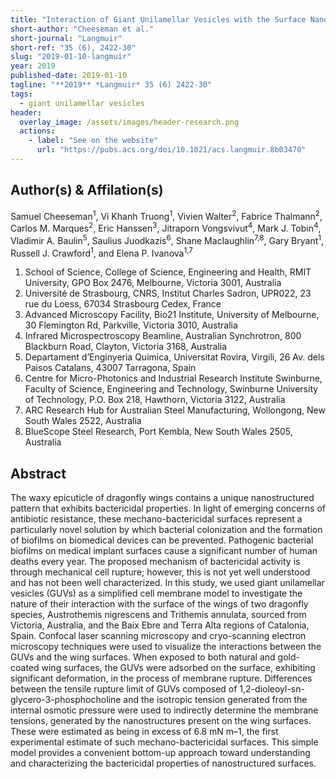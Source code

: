 ```yaml
---
title: "Interaction of Giant Unilamellar Vesicles with the Surface Nanostructures on Dragonfly Wings"
short-author: "Cheeseman et al."
short-journal: "Langmuir"
short-ref: "35 (6), 2422-30"
slug: "2019-01-10-langmuir"
year: 2019
published-date: 2019-01-10
tagline: "**2019** *Langmuir* 35 (6) 2422-30"
tags:
  - giant unilamellar vesicles
header:
  overlay_image: /assets/images/header-research.png
  actions:
    - label: "See on the website"
      url: "https://pubs.acs.org/doi/10.1021/acs.langmuir.8b03470"
---
```


## Author(s) & Affilation(s)

Samuel Cheeseman<sup>1</sup>, Vi Khanh Truong<sup>1</sup>, Vivien Walter<sup>2</sup>, Fabrice Thalmann<sup>2</sup>, Carlos M. Marques<sup>2</sup>, Eric Hanssen<sup>3</sup>, Jitraporn Vongsvivut<sup>4</sup>, Mark J. Tobin<sup>4</sup>, Vladimir A. Baulin<sup>5</sup>, Saulius Juodkazis<sup>6</sup>, Shane Maclaughlin<sup>7,8</sup>, Gary Bryant<sup>1</sup>, Russell J. Crawford<sup>1</sup>, and Elena P. Ivanova<sup>1,7</sup>

1. School of Science, College of Science, Engineering and Health, RMIT University, GPO Box 2476, Melbourne, Victoria 3001, Australia
2. Université de Strasbourg, CNRS, Institut Charles Sadron, UPR022, 23 rue du Loess, 67034 Strasbourg Cedex, France
3. Advanced Microscopy Facility, Bio21 Institute, University of Melbourne, 30 Flemington Rd, Parkville, Victoria 3010, Australia
4. Infrared Microspectroscopy Beamline, Australian Synchrotron, 800 Blackburn Road, Clayton, Victoria 3168, Australia
5. Departament d’Enginyeria Quimica, Universitat Rovira, Virgili, 26 Av. dels Paisos Catalans, 43007 Tarragona, Spain
6. Centre for Micro-Photonics and Industrial Research Institute Swinburne, Faculty of Science, Engineering and Technology, Swinburne University of Technology, P.O. Box 218, Hawthorn, Victoria 3122, Australia
7. ARC Research Hub for Australian Steel Manufacturing, Wollongong, New South Wales 2522, Australia
8. BlueScope Steel Research, Port Kembla, New South Wales 2505, Australia

## Abstract

The waxy epicuticle of dragonfly wings contains a unique nanostructured pattern that exhibits bactericidal properties. In light of emerging concerns of antibiotic resistance, these mechano-bactericidal surfaces represent a particularly novel solution by which bacterial colonization and the formation of biofilms on biomedical devices can be prevented. Pathogenic bacterial biofilms on medical implant surfaces cause a significant number of human deaths every year. The proposed mechanism of bactericidal activity is through mechanical cell rupture; however, this is not yet well understood and has not been well characterized. In this study, we used giant unilamellar vesicles (GUVs) as a simplified cell membrane model to investigate the nature of their interaction with the surface of the wings of two dragonfly species, Austrothemis nigrescens and Trithemis annulata, sourced from Victoria, Australia, and the Baix Ebre and Terra Alta regions of Catalonia, Spain. Confocal laser scanning microscopy and cryo-scanning electron microscopy techniques were used to visualize the interactions between the GUVs and the wing surfaces. When exposed to both natural and gold-coated wing surfaces, the GUVs were adsorbed on the surface, exhibiting significant deformation, in the process of membrane rupture. Differences between the tensile rupture limit of GUVs composed of 1,2-dioleoyl-sn-glycero-3-phosphocholine and the isotropic tension generated from the internal osmotic pressure were used to indirectly determine the membrane tensions, generated by the nanostructures present on the wing surfaces. These were estimated as being in excess of 6.8 mN m–1, the first experimental estimate of such mechano-bactericidal surfaces. This simple model provides a convenient bottom-up approach toward understanding and characterizing the bactericidal properties of nanostructured surfaces.
